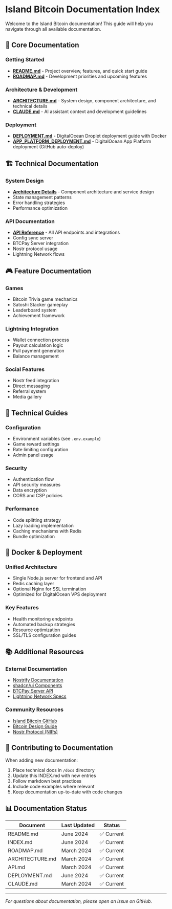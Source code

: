 # Island Bitcoin Documentation Index

Welcome to the Island Bitcoin documentation! This guide will help you navigate through all available documentation.

## 📖 Core Documentation

### Getting Started
- [**README.md**](../README.md) - Project overview, features, and quick start guide
- [**ROADMAP.md**](./ROADMAP.md) - Development priorities and upcoming features

### Architecture & Development
- [**ARCHITECTURE.md**](./ARCHITECTURE.md) - System design, component architecture, and technical details
- [**CLAUDE.md**](./CLAUDE.md) - AI assistant context and development guidelines

### Deployment
- [**DEPLOYMENT.md**](./DEPLOYMENT.md) - DigitalOcean Droplet deployment guide with Docker
- [**APP_PLATFORM_DEPLOYMENT.md**](./APP_PLATFORM_DEPLOYMENT.md) - DigitalOcean App Platform deployment (GitHub auto-deploy)

## 🏗️ Technical Documentation

### System Design
- [**Architecture Details**](./ARCHITECTURE.md) - Component architecture and service design
- State management patterns
- Error handling strategies
- Performance optimization

### API Documentation
- [**API Reference**](./API.md) - All API endpoints and integrations
- Config sync server
- BTCPay Server integration
- Nostr protocol usage
- Lightning Network flows

## 🎮 Feature Documentation

### Games
- Bitcoin Trivia game mechanics
- Satoshi Stacker gameplay
- Leaderboard system
- Achievement framework

### Lightning Integration
- Wallet connection process
- Payout calculation logic
- Pull payment generation
- Balance management

### Social Features
- Nostr feed integration
- Direct messaging
- Referral system
- Media gallery

## 🔧 Technical Guides

### Configuration
- Environment variables (see `.env.example`)
- Game reward settings
- Rate limiting configuration
- Admin panel usage

### Security
- Authentication flow
- API security measures
- Data encryption
- CORS and CSP policies

### Performance
- Code splitting strategy
- Lazy loading implementation
- Caching mechanisms with Redis
- Bundle optimization

## 🐳 Docker & Deployment

### Unified Architecture
- Single Node.js server for frontend and API
- Redis caching layer
- Optional Nginx for SSL termination
- Optimized for DigitalOcean VPS deployment

### Key Features
- Health monitoring endpoints
- Automated backup strategies
- Resource optimization
- SSL/TLS configuration guides

## 📚 Additional Resources

### External Documentation
- [Nostrify Documentation](https://nostrify.dev/)
- [shadcn/ui Components](https://ui.shadcn.com/)
- [BTCPay Server API](https://docs.btcpayserver.org/API/Greenfield/v1/)
- [Lightning Network Specs](https://github.com/lightning/bolts)

### Community Resources
- [Island Bitcoin GitHub](https://github.com/islandbitcoin)
- [Bitcoin Design Guide](https://bitcoin.design/)
- [Nostr Protocol (NIPs)](https://github.com/nostr-protocol/nips)

## 🤝 Contributing to Documentation

When adding new documentation:
1. Place technical docs in `/docs` directory
2. Update this INDEX.md with new entries
3. Follow markdown best practices
4. Include code examples where relevant
5. Keep documentation up-to-date with code changes

## 📊 Documentation Status

| Document | Last Updated | Status |
|----------|--------------|--------|
| README.md | June 2024 | ✅ Current |
| INDEX.md | June 2024 | ✅ Current |
| ROADMAP.md | March 2024 | ✅ Current |
| ARCHITECTURE.md | March 2024 | ✅ Current |
| API.md | March 2024 | ✅ Current |
| DEPLOYMENT.md | June 2024 | ✅ Current |
| CLAUDE.md | March 2024 | ✅ Current |

---

*For questions about documentation, please open an issue on GitHub.*